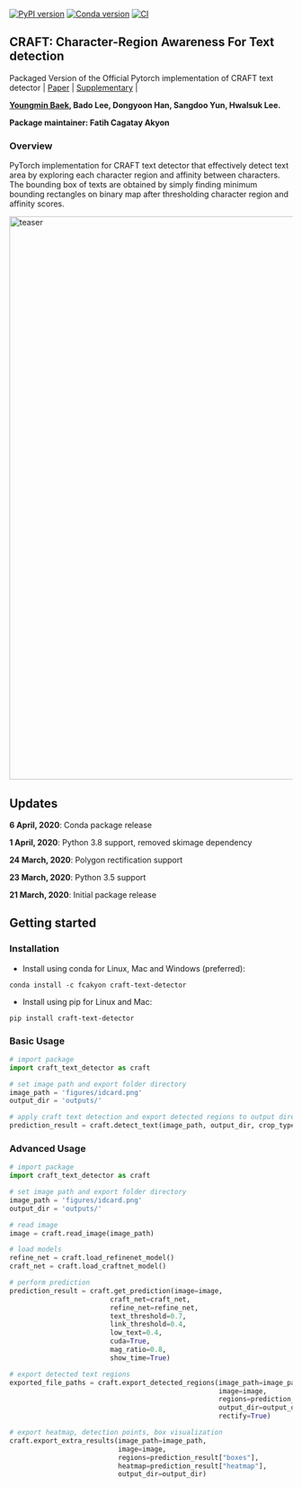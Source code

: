 [![PyPI version](https://badge.fury.io/py/craft-text-detector.svg)](https://badge.fury.io/py/craft-text-detector)
[![Conda version](https://anaconda.org/fcakyon/craft-text-detector/badges/version.svg)](https://anaconda.org/fcakyon/craft-text-detector)
[![CI](https://github.com/fcakyon/craft-text-detector/workflows/CI/badge.svg)](https://github.com/fcakyon/craft-text-detector/actions?query=event%3Apush+branch%3Amaster+is%3Acompleted+workflow%3ACI)


## CRAFT: Character-Region Awareness For Text detection
Packaged Version of the Official Pytorch implementation of CRAFT text detector | [Paper](https://arxiv.org/abs/1904.01941) |  [Supplementary](https://youtu.be/HI8MzpY8KMI) |

**[Youngmin Baek](mailto:youngmin.baek@navercorp.com), Bado Lee, Dongyoon Han, Sangdoo Yun, Hwalsuk Lee.**

 **Package maintainer: Fatih Cagatay Akyon**

### Overview
PyTorch implementation for CRAFT text detector that effectively detect text area by exploring each character region and affinity between characters. The bounding box of texts are obtained by simply finding minimum bounding rectangles on binary map after thresholding character region and affinity scores.

<img width="1000" alt="teaser" src="./figures/craft_example.gif">

## Updates
**6 April, 2020**: Conda package release

**1 April, 2020**: Python 3.8 support, removed skimage dependency

**24 March, 2020**: Polygon rectification support

**23 March, 2020**: Python 3.5 support

**21 March, 2020**: Initial package release


## Getting started
### Installation
- Install using conda for Linux, Mac and Windows (preferred):
```console
conda install -c fcakyon craft-text-detector
```
- Install using pip for Linux and Mac:
```console
pip install craft-text-detector
```

### Basic Usage
```python
# import package
import craft_text_detector as craft

# set image path and export folder directory
image_path = 'figures/idcard.png'
output_dir = 'outputs/'

# apply craft text detection and export detected regions to output directory
prediction_result = craft.detect_text(image_path, output_dir, crop_type="poly", cuda=False)
```

### Advanced Usage
```python
# import package
import craft_text_detector as craft

# set image path and export folder directory
image_path = 'figures/idcard.png'
output_dir = 'outputs/'

# read image
image = craft.read_image(image_path)

# load models
refine_net = craft.load_refinenet_model()
craft_net = craft.load_craftnet_model()

# perform prediction
prediction_result = craft.get_prediction(image=image,
				         craft_net=craft_net,
				         refine_net=refine_net,
				         text_threshold=0.7,
				         link_threshold=0.4,
				         low_text=0.4,
				         cuda=True,
				         mag_ratio=0.8,
				         show_time=True)

# export detected text regions
exported_file_paths = craft.export_detected_regions(image_path=image_path,
                                                    image=image,
                                                    regions=prediction_result["boxes"],
                                                    output_dir=output_dir,
                                                    rectify=True)

# export heatmap, detection points, box visualization
craft.export_extra_results(image_path=image_path,
    	                   image=image,
                           regions=prediction_result["boxes"],
                           heatmap=prediction_result["heatmap"],
                           output_dir=output_dir)
```

